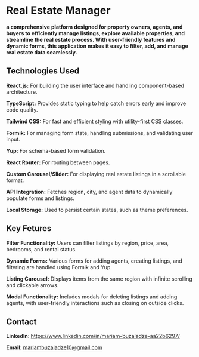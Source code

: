 # Real Estate Manager  
  **a comprehensive platform designed for property owners, agents, and buyers to efficiently manage listings, explore available properties, and streamline the real estate process. With user-friendly features and dynamic forms, this application makes it easy to filter, add, and manage real estate data seamlessly.**  
    

## Technologies Used  

**React.js:** For building the user interface and handling component-based architecture.  
  
**TypeScript:** Provides static typing to help catch errors early and improve code quality.  
  
**Tailwind CSS:** For fast and efficient styling with utility-first CSS classes.  
  
**Formik:** For managing form state, handling submissions, and validating user input.  
  
**Yup:** For schema-based form validation.  
  
**React Router:** For routing between pages.  
  
**Custom Carousel/Slider:** For displaying real estate listings in a scrollable format.  
  
**API Integration:** Fetches region, city, and agent data to dynamically populate forms and listings.  
  
**Local Storage:** Used to persist certain states, such as theme preferences.  


## Key Fetures

**Filter Functionality:** Users can filter listings by region, price, area, bedrooms, and rental status.  
  
**Dynamic Forms:** Various forms for adding agents, creating listings, and filtering are handled using Formik and Yup.  
  
**Listing Carousel:** Displays items from the same region with infinite scrolling and clickable arrows.  
  
**Modal Functionality:** Includes modals for deleting listings and adding agents, with user-friendly interactions such as closing on outside clicks.  
  
  

## Contact
**LinkedIn**: https://www.linkedin.com/in/mariam-buzaladze-aa22b6297/  
  
**Email**: mariambuzaladze10@gmail.com
